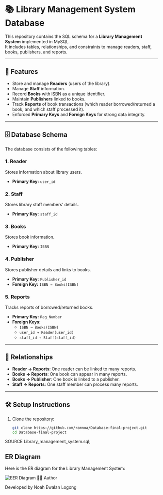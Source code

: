 # 📚 Library Management System Database

This repository contains the SQL schema for a **Library Management System** implemented in MySQL.  
It includes tables, relationships, and constraints to manage readers, staff, books, publishers, and reports.

---

## 🚀 Features
- Store and manage **Readers** (users of the library).  
- Manage **Staff** information.  
- Record **Books** with ISBN as a unique identifier.  
- Maintain **Publishers** linked to books.  
- Track **Reports** of book transactions (which reader borrowed/returned a book, and which staff processed it).  
- Enforced **Primary Keys** and **Foreign Keys** for strong data integrity.  

---

## 🗄️ Database Schema

The database consists of the following tables:

### 1. Reader
Stores information about library users.  
- **Primary Key:** `user_id`

### 2. Staff
Stores library staff members’ details.  
- **Primary Key:** `staff_id`

### 3. Books
Stores book information.  
- **Primary Key:** `ISBN`

### 4. Publisher
Stores publisher details and links to books.  
- **Primary Key:** `Publisher_id`  
- **Foreign Key:** `ISBN → Books(ISBN)`

### 5. Reports
Tracks reports of borrowed/returned books.  
- **Primary Key:** `Reg_Number`  
- **Foreign Keys:**  
  - `ISBN → Books(ISBN)`  
  - `user_id → Reader(user_id)`  
  - `staff_id → Staff(staff_id)`  

---

## 🔑 Relationships
- **Reader → Reports**: One reader can be linked to many reports.  
- **Books → Reports**: One book can appear in many reports.  
- **Books → Publisher**: One book is linked to a publisher.  
- **Staff → Reports**: One staff member can process many reports.  

---

## 🛠️ Setup Instructions

1. Clone the repository:  
   ```bash
   git clone https://github.com/ramnoa/Database-final-project.git
   cd Database-final-project
SOURCE Library_management_system.sql;
## ER Diagram

Here is the ER diagram for the Library Management System:

![EER Diagram](./EER%20DIAGRAM.png)
👨‍💻 Author

Developed by Noah Ewalan Logong 